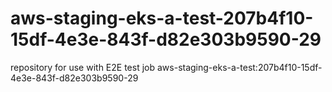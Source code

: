 # aws-staging-eks-a-test-207b4f10-15df-4e3e-843f-d82e303b9590-29
repository for use with E2E test job aws-staging-eks-a-test:207b4f10-15df-4e3e-843f-d82e303b9590-29
